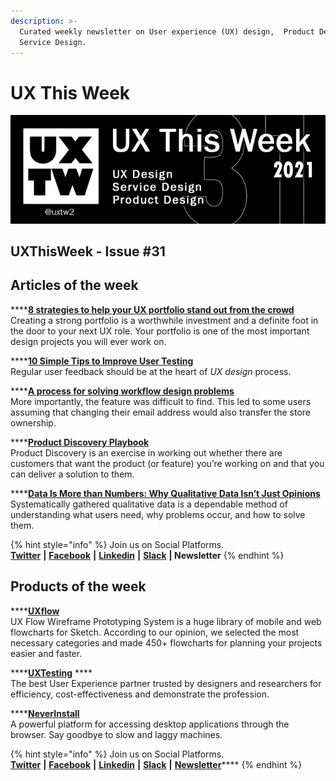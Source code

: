 ```yaml
---
description: >-
  Curated weekly newsletter on User experience (UX) design,  Product Design and
  Service Design.
---
```


# UX This Week

![](.gitbook/assets/uxtw-banner-2021-31.jpg)

## UXThisWeek - Issue \#31

## Articles of the week

\*\*\*\*[**8 strategies to help your UX portfolio stand out from the crowd**  
](https://bootcamp.uxdesign.cc/8-strategies-to-help-your-ux-portfolio-stand-out-from-the-crowd-20fa1a59e102/?ref=uxthisweek)Creating a strong portfolio is a worthwhile investment and a definite foot in the door to your next UX role. Your portfolio is one of the most important design projects you will ever work on.

\*\*\*\*[**10 Simple Tips to Improve User Testing**  
](https://uxplanet.org/10-simple-tips-to-improve-user-testing-6a86c84e2794/?ref=uxthisweek) Regular user feedback should be at the heart of _UX design_ process.

\*\*\*\*[**A process for solving workflow design problems**  
](https://ux.shopify.com/a-process-for-solving-workflow-design-problems-cdd1187a3d83/?ref=uxthisweek) More importantly, the feature was difficult to find. This led to some users assuming that changing their email address would also transfer the store ownership.

\*\*\*\*[**Product Discovery Playbook**  
](https://productcoalition.com/product-discovery-playbook-a579bbe3e572/?ref=uxthisweek)Product Discovery is an exercise in working out whether there are customers that want the product \(or feature\) you’re working on and that you can deliver a solution to them.

\*\*\*\*[**Data Is More than Numbers: Why Qualitative Data Isn’t Just Opinions**  
](https://www.nngroup.com/articles/qualitative-rigor/?ref=uxthisweek)Systematically gathered qualitative data is a dependable method of understanding what users need, why problems occur, and how to solve them.

{% hint style="info" %}
Join us on Social Platforms.   
[**Twitter**](https://twitter.com/uxtw2) **\|** [**Facebook**](https://www.facebook.com/webusabilityandux) **\|** [**Linkedin**](https://www.linkedin.com/groups/1875717/) **\|** [**Slack**](https://join.slack.com/t/uxthisweek/shared_invite/zt-szpdweo1-d78hso8FppFcI68Xue_9Yw) **\| Newsletter**
{% endhint %}

## Products of the week

\*\*\*\*[**UXflow**](https://products.ls.graphics/uxflow/?ref=uxthisweek)  
UX Flow Wireframe Prototyping System is a huge library of mobile and web flowcharts for Sketch. According to our opinion, we selected the most necessary categories and made 450+ flowcharts for planning your projects easier and faster.

\*\*\*\*[**UXTesting**](https://www.uxtesting.io/?ref=uxthisweek) ****  
The best User Experience partner trusted by designers and researchers for efficiency, cost-effectiveness and demonstrate the profession.

\*\*\*\*[**NeverInstall**](https://neverinstall.com/?ref=uxthisweek)  
A powerful platform for accessing desktop applications through the browser. Say goodbye to slow and laggy machines.

{% hint style="info" %}
Join us on Social Platforms.  
[**Twitter**](https://twitter.com/uxtw2) **\|** [**Facebook**](https://www.facebook.com/webusabilityandux) **\|** [**Linkedin**](https://www.linkedin.com/groups/1875717/) **\|** [**Slack**](https://join.slack.com/t/uxthisweek/shared_invite/zt-szpdweo1-d78hso8FppFcI68Xue_9Yw) **\|** [**Newsletter**](https://gmail.us17.list-manage.com/subscribe?u=1b23fd286b43ac36e4acba123&id=0009036f95)\*\*\*\*
{% endhint %}




